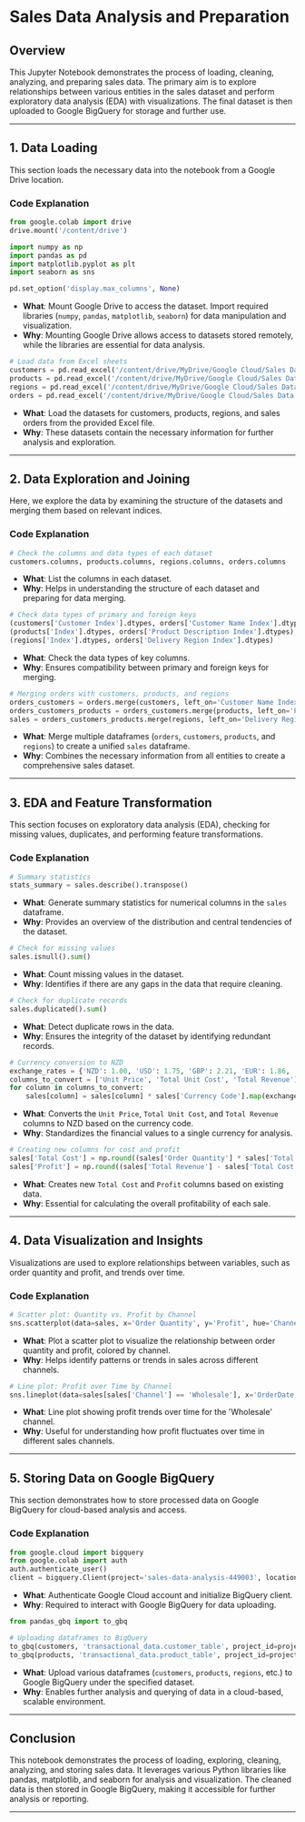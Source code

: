 # Sales Data Analysis and Preparation

## Overview

This Jupyter Notebook demonstrates the process of loading, cleaning, analyzing, and preparing sales data. The primary aim is to explore relationships between various entities in the sales dataset and perform exploratory data analysis (EDA) with visualizations. The final dataset is then uploaded to Google BigQuery for storage and further use.

---

## **1. Data Loading**

This section loads the necessary data into the notebook from a Google Drive location.

### **Code Explanation**

```python
from google.colab import drive
drive.mount('/content/drive')

import numpy as np
import pandas as pd
import matplotlib.pyplot as plt
import seaborn as sns

pd.set_option('display.max_columns', None)
```

- **What**: Mount Google Drive to access the dataset. Import required libraries (`numpy`, `pandas`, `matplotlib`, `seaborn`) for data manipulation and visualization.
- **Why**: Mounting Google Drive allows access to datasets stored remotely, while the libraries are essential for data analysis.

```python
# Load data from Excel sheets
customers = pd.read_excel('/content/drive/MyDrive/Google Cloud/Sales Data Analysis/Dataset/Sales.xlsx', sheet_name='Customers')
products = pd.read_excel('/content/drive/MyDrive/Google Cloud/Sales Data Analysis/Dataset/Sales.xlsx', sheet_name='Products')
regions = pd.read_excel('/content/drive/MyDrive/Google Cloud/Sales Data Analysis/Dataset/Sales.xlsx', sheet_name='Regions')
orders = pd.read_excel('/content/drive/MyDrive/Google Cloud/Sales Data Analysis/Dataset/Sales.xlsx', sheet_name='Sales Orders')
```

- **What**: Load the datasets for customers, products, regions, and sales orders from the provided Excel file.
- **Why**: These datasets contain the necessary information for further analysis and exploration.

---

## **2. Data Exploration and Joining**

Here, we explore the data by examining the structure of the datasets and merging them based on relevant indices.

### **Code Explanation**

```python
# Check the columns and data types of each dataset
customers.columns, products.columns, regions.columns, orders.columns
```

- **What**: List the columns in each dataset.
- **Why**: Helps in understanding the structure of each dataset and preparing for data merging.

```python
# Check data types of primary and foreign keys
(customers['Customer Index'].dtypes, orders['Customer Name Index'].dtypes), \
(products['Index'].dtypes, orders['Product Description Index'].dtypes), \
(regions['Index'].dtypes, orders['Delivery Region Index'].dtypes)
```

- **What**: Check the data types of key columns.
- **Why**: Ensures compatibility between primary and foreign keys for merging.

```python
# Merging orders with customers, products, and regions
orders_customers = orders.merge(customers, left_on='Customer Name Index', right_on='Customer Index', how='inner')
orders_customers_products = orders_customers.merge(products, left_on='Product Description Index', right_on='Index', how='inner')
sales = orders_customers_products.merge(regions, left_on='Delivery Region Index', right_on='Index', how='inner')
```

- **What**: Merge multiple dataframes (`orders`, `customers`, `products`, and `regions`) to create a unified `sales` dataframe.
- **Why**: Combines the necessary information from all entities to create a comprehensive sales dataset.

---

## **3. EDA and Feature Transformation**

This section focuses on exploratory data analysis (EDA), checking for missing values, duplicates, and performing feature transformations.

### **Code Explanation**

```python
# Summary statistics
stats_summary = sales.describe().transpose()
```

- **What**: Generate summary statistics for numerical columns in the `sales` dataframe.
- **Why**: Provides an overview of the distribution and central tendencies of the dataset.

```python
# Check for missing values
sales.isnull().sum()
```

- **What**: Count missing values in the dataset.
- **Why**: Identifies if there are any gaps in the data that require cleaning.

```python
# Check for duplicate records
sales.duplicated().sum()
```

- **What**: Detect duplicate rows in the data.
- **Why**: Ensures the integrity of the dataset by identifying redundant records.

```python
# Currency conversion to NZD
exchange_rates = {'NZD': 1.00, 'USD': 1.75, 'GBP': 2.21, 'EUR': 1.86, 'AUD': 1.12}
columns_to_convert = ['Unit Price', 'Total Unit Cost', 'Total Revenue']
for column in columns_to_convert:
    sales[column] = sales[column] * sales['Currency Code'].map(exchange_rates)
```

- **What**: Converts the `Unit Price`, `Total Unit Cost`, and `Total Revenue` columns to NZD based on the currency code.
- **Why**: Standardizes the financial values to a single currency for analysis.

```python
# Creating new columns for cost and profit
sales['Total Cost'] = np.round((sales['Order Quantity'] * sales['Total Unit Cost']), 2)
sales['Profit'] = np.round((sales['Total Revenue'] - sales['Total Cost']), 2)
```

- **What**: Creates new `Total Cost` and `Profit` columns based on existing data.
- **Why**: Essential for calculating the overall profitability of each sale.

---

## **4. Data Visualization and Insights**

Visualizations are used to explore relationships between variables, such as order quantity and profit, and trends over time.

### **Code Explanation**

```python
# Scatter plot: Quantity vs. Profit by Channel
sns.scatterplot(data=sales, x='Order Quantity', y='Profit', hue='Channel', alpha=0.7)
```

- **What**: Plot a scatter plot to visualize the relationship between order quantity and profit, colored by channel.
- **Why**: Helps identify patterns or trends in sales across different channels.

```python
# Line plot: Profit over Time by Channel
sns.lineplot(data=sales[sales['Channel'] == 'Wholesale'], x='OrderDate', y='Profit', ax=ax[0])
```

- **What**: Line plot showing profit trends over time for the 'Wholesale' channel.
- **Why**: Useful for understanding how profit fluctuates over time in different sales channels.

---

## **5. Storing Data on Google BigQuery**

This section demonstrates how to store processed data on Google BigQuery for cloud-based analysis and access.

### **Code Explanation**

```python
from google.cloud import bigquery
from google.colab import auth
auth.authenticate_user()
client = bigquery.Client(project='sales-data-analysis-449003', location='US')
```

- **What**: Authenticate Google Cloud account and initialize BigQuery client.
- **Why**: Required to interact with Google BigQuery for data uploading.

```python
from pandas_gbq import to_gbq

# Uploading dataframes to BigQuery
to_gbq(customers, 'transactional_data.customer_table', project_id=project_id, if_exists='replace')
to_gbq(products, 'transactional_data.product_table', project_id=project_id, if_exists='replace')
```

- **What**: Upload various dataframes (`customers`, `products`, `regions`, etc.) to Google BigQuery under the specified dataset.
- **Why**: Enables further analysis and querying of data in a cloud-based, scalable environment.

---

## **Conclusion**

This notebook demonstrates the process of loading, exploring, cleaning, analyzing, and storing sales data. It leverages various Python libraries like pandas, matplotlib, and seaborn for analysis and visualization. The cleaned data is then stored in Google BigQuery, making it accessible for further analysis or reporting.

--- 
